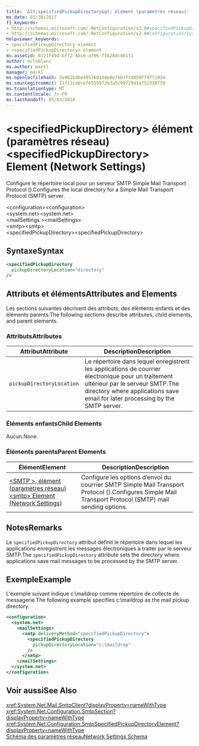 ```yaml
---
title: '&lt;specifiedPickupDirectory&gt; élément (paramètres réseau)'
ms.date: 03/30/2017
f1_keywords:
- http://schemas.microsoft.com/.NetConfiguration/v2.0#specifiedPickupDirectory
- http://schemas.microsoft.com/.NetConfiguration/v2.0#configuration/system.net/mailSettings/smtp/specifiedPickupDirectory
helpviewer_keywords:
- specifiedPickupDirectory element
- <specifiedPickupDirectory> element
ms.assetid: 0121f49d-bff2-4bc6-af06-f1628dcd61f1
author: mcleblanc
ms.author: markl
manager: markl
ms.openlocfilehash: 3a982bdbe4953691d4e8e7663f14059ff4771934
ms.sourcegitcommit: 11f11ca6cefe555972b3a5c99729d1a7523d8f50
ms.translationtype: MT
ms.contentlocale: fr-FR
ms.lasthandoff: 05/03/2018
---
```

# <a name="ltspecifiedpickupdirectorygt-element-network-settings"></a><span data-ttu-id="43b49-102">&lt;specifiedPickupDirectory&gt; élément (paramètres réseau)</span><span class="sxs-lookup"><span data-stu-id="43b49-102">&lt;specifiedPickupDirectory&gt; Element (Network Settings)</span></span>
<span data-ttu-id="43b49-103">Configure le répertoire local pour un serveur SMTP Simple Mail Transport Protocol ().</span><span class="sxs-lookup"><span data-stu-id="43b49-103">Configures the local directory for a Simple Mail Transport Protocol (SMTP) server.</span></span>  
  
 <span data-ttu-id="43b49-104">\<configuration></span><span class="sxs-lookup"><span data-stu-id="43b49-104">\<configuration></span></span>  
<span data-ttu-id="43b49-105">\<system.net></span><span class="sxs-lookup"><span data-stu-id="43b49-105">\<system.net></span></span>  
<span data-ttu-id="43b49-106">\<mailSettings ></span><span class="sxs-lookup"><span data-stu-id="43b49-106">\<mailSettings></span></span>  
<span data-ttu-id="43b49-107">\<smtp></span><span class="sxs-lookup"><span data-stu-id="43b49-107">\<smtp></span></span>  
<span data-ttu-id="43b49-108">\<specifiedPickupDirectory></span><span class="sxs-lookup"><span data-stu-id="43b49-108">\<specifiedPickupDirectory></span></span>  
  
## <a name="syntax"></a><span data-ttu-id="43b49-109">Syntaxe</span><span class="sxs-lookup"><span data-stu-id="43b49-109">Syntax</span></span>  
  
```xml  
<specifiedPickupDirectory  
  pickupDirectoryLocation="directory"   
/>  
```  
  
## <a name="attributes-and-elements"></a><span data-ttu-id="43b49-110">Attributs et éléments</span><span class="sxs-lookup"><span data-stu-id="43b49-110">Attributes and Elements</span></span>  
 <span data-ttu-id="43b49-111">Les sections suivantes décrivent des attributs, des éléments enfants et des éléments parents.</span><span class="sxs-lookup"><span data-stu-id="43b49-111">The following sections describe attributes, child elements, and parent elements.</span></span>  
  
### <a name="attributes"></a><span data-ttu-id="43b49-112">Attributs</span><span class="sxs-lookup"><span data-stu-id="43b49-112">Attributes</span></span>  
  
|<span data-ttu-id="43b49-113">Attribut</span><span class="sxs-lookup"><span data-stu-id="43b49-113">Attribute</span></span>|<span data-ttu-id="43b49-114">Description</span><span class="sxs-lookup"><span data-stu-id="43b49-114">Description</span></span>|  
|---------------|-----------------|  
|`pickupDirectoryLocation`|<span data-ttu-id="43b49-115">Le répertoire dans lequel enregistrent les applications de courrier électronique pour un traitement ultérieur par le serveur SMTP.</span><span class="sxs-lookup"><span data-stu-id="43b49-115">The directory where applications save email for later processing by the SMTP server.</span></span>|  
  
### <a name="child-elements"></a><span data-ttu-id="43b49-116">Éléments enfants</span><span class="sxs-lookup"><span data-stu-id="43b49-116">Child Elements</span></span>  
 <span data-ttu-id="43b49-117">Aucun.</span><span class="sxs-lookup"><span data-stu-id="43b49-117">None.</span></span>  
  
### <a name="parent-elements"></a><span data-ttu-id="43b49-118">Éléments parents</span><span class="sxs-lookup"><span data-stu-id="43b49-118">Parent Elements</span></span>  
  
|<span data-ttu-id="43b49-119">Élément</span><span class="sxs-lookup"><span data-stu-id="43b49-119">Element</span></span>|<span data-ttu-id="43b49-120">Description</span><span class="sxs-lookup"><span data-stu-id="43b49-120">Description</span></span>|  
|-------------|-----------------|  
|[<span data-ttu-id="43b49-121">\<SMTP >, élément (paramètres réseau)</span><span class="sxs-lookup"><span data-stu-id="43b49-121">\<smtp> Element (Network Settings)</span></span>](../../../../../docs/framework/configure-apps/file-schema/network/smtp-element-network-settings.md)|<span data-ttu-id="43b49-122">Configure les options d’envoi du courrier SMTP Simple Mail Transport Protocol ().</span><span class="sxs-lookup"><span data-stu-id="43b49-122">Configures Simple Mail Transport Protocol (SMTP) mail sending options.</span></span>|  
  
## <a name="remarks"></a><span data-ttu-id="43b49-123">Notes</span><span class="sxs-lookup"><span data-stu-id="43b49-123">Remarks</span></span>  
 <span data-ttu-id="43b49-124">Le `specifiedPickupDirectory` attribut définit le répertoire dans lequel les applications enregistrent les messages électroniques à traiter par le serveur SMTP.</span><span class="sxs-lookup"><span data-stu-id="43b49-124">The `specifiedPickupDirectory` attribute sets the directory where applications save mail messages to be processed by the SMTP server.</span></span>  
  
## <a name="example"></a><span data-ttu-id="43b49-125">Exemple</span><span class="sxs-lookup"><span data-stu-id="43b49-125">Example</span></span>  
 <span data-ttu-id="43b49-126">L’exemple suivant indique c:\maildrop comme répertoire de collecte de messagerie.</span><span class="sxs-lookup"><span data-stu-id="43b49-126">The following example specifies c:\maildrop as the mail pickup directory.</span></span>  
  
```xml  
<configuration>  
  <system.net>  
    <mailSettings>  
      <smtp deliveryMethod="specifiedPickupDirectory">  
        <specifiedPickupDirectory  
          pickupDirectoryLocation="c:\maildrop"  
        />  
      </smtp>  
    </mailSettings>  
  </system.net>  
</configuration>  
```  
  
## <a name="see-also"></a><span data-ttu-id="43b49-127">Voir aussi</span><span class="sxs-lookup"><span data-stu-id="43b49-127">See Also</span></span>  
 <xref:System.Net.Mail.SmtpClient?displayProperty=nameWithType>  
 <xref:System.Net.Configuration.SmtpSection?displayProperty=nameWithType>  
 <xref:System.Net.Configuration.SmtpSpecifiedPickupDirectoryElement?displayProperty=nameWithType>  
 [<span data-ttu-id="43b49-128">Schéma des paramètres réseau</span><span class="sxs-lookup"><span data-stu-id="43b49-128">Network Settings Schema</span></span>](../../../../../docs/framework/configure-apps/file-schema/network/index.md)
